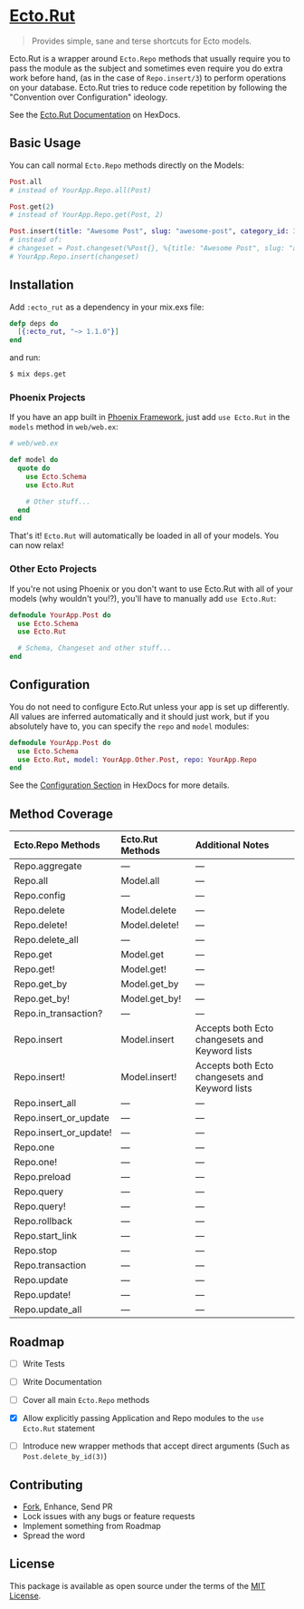 [Ecto.Rut][1]
=============

> Provides simple, sane and terse shortcuts for Ecto models.

Ecto.Rut is a wrapper around `Ecto.Repo` methods that usually require you to pass
the module as the subject and sometimes even require you do extra work before hand,
(as in the case of `Repo.insert/3`) to perform operations on your database. Ecto.Rut
tries to reduce code repetition by following the "Convention over Configuration"
ideology.

See the [Ecto.Rut Documentation][1] on HexDocs.



## Basic Usage

You can call normal `Ecto.Repo` methods directly on the Models:

```elixir
Post.all
# instead of YourApp.Repo.all(Post)

Post.get(2)
# instead of YourApp.Repo.get(Post, 2)

Post.insert(title: "Awesome Post", slug: "awesome-post", category_id: 3)
# instead of:
# changeset = Post.changeset(%Post{}, %{title: "Awesome Post", slug: "awesome-post", category_id: 3})
# YourApp.Repo.insert(changeset)

```



## Installation

Add `:ecto_rut` as a dependency in your mix.exs file:

```elixir
defp deps do
  [{:ecto_rut, "~> 1.1.0"}]
end
```

and run:

```bash
$ mix deps.get
```

### Phoenix Projects

If you have an app built in [Phoenix Framework][2], just add `use Ecto.Rut` in the `models` method
in `web/web.ex`:

```elixir
# web/web.ex

def model do
  quote do
    use Ecto.Schema
    use Ecto.Rut

    # Other stuff...
  end
end
```

That's it! `Ecto.Rut` will automatically be loaded in all of your models. You can now relax!


### Other Ecto Projects

If you're not using Phoenix or you don't want to use Ecto.Rut with all of your models (why wouldn't
you!?), you'll have to manually add `use Ecto.Rut`:

```elixir
defmodule YourApp.Post do
  use Ecto.Schema
  use Ecto.Rut

  # Schema, Changeset and other stuff...
end
```



## Configuration

You do not need to configure Ecto.Rut unless your app is set up differently. All values are
inferred automatically and it should just work, but if you absolutely have to, you can specify
the `repo` and `model` modules:

```elixir
defmodule YourApp.Post do
  use Ecto.Schema
  use Ecto.Rut, model: YourApp.Other.Post, repo: YourApp.Repo
end
```

See the [Configuration Section][6] in HexDocs for more details.



## Method Coverage

| Ecto.Repo Methods      | Ecto.Rut Methods | Additional Notes                               |
|:-----------------------|:-----------------|:-----------------------------------------------|
| Repo.aggregate         | —                | —                                              |
| Repo.all               | Model.all        | —                                              |
| Repo.config            | —                | —                                              |
| Repo.delete            | Model.delete     | —                                              |
| Repo.delete!           | Model.delete!    | —                                              |
| Repo.delete_all        | —                | —                                              |
| Repo.get               | Model.get        | —                                              |
| Repo.get!              | Model.get!       | —                                              |
| Repo.get_by            | Model.get_by     | —                                              |
| Repo.get_by!           | Model.get_by!    | —                                              |
| Repo.in_transaction?   | —                | —                                              |
| Repo.insert            | Model.insert     | Accepts both Ecto changesets and Keyword lists |
| Repo.insert!           | Model.insert!    | Accepts both Ecto changesets and Keyword lists |
| Repo.insert_all        | —                | —                                              |
| Repo.insert_or_update  | —                | —                                              |
| Repo.insert_or_update! | —                | —                                              |
| Repo.one               | —                | —                                              |
| Repo.one!              | —                | —                                              |
| Repo.preload           | —                | —                                              |
| Repo.query             | —                | —                                              |
| Repo.query!            | —                | —                                              |
| Repo.rollback          | —                | —                                              |
| Repo.start_link        | —                | —                                              |
| Repo.stop              | —                | —                                              |
| Repo.transaction       | —                | —                                              |
| Repo.update            | —                | —                                              |
| Repo.update!           | —                | —                                              |
| Repo.update_all        | —                | —                                              |



## Roadmap

 - [ ] Write Tests
 - [ ] Write Documentation
 - [ ] Cover all main `Ecto.Repo` methods
 - [x] Allow explicitly passing Application and Repo modules to the `use Ecto.Rut` statement
 - [ ] Introduce new wrapper methods that accept direct arguments (Such as `Post.delete_by_id(3)`)



## Contributing

 - [Fork][3], Enhance, Send PR
 - Lock issues with any bugs or feature requests
 - Implement something from Roadmap
 - Spread the word



## License

This package is available as open source under the terms of the [MIT License][4].



  [1]: https://hexdocs.pm/ecto_rut/Ecto.Rut.html
  [2]: https://github.com/phoenixframework/phoenix
  [3]: https://github.com/sheharyarn/ecto_rut/fork
  [4]: http://opensource.org/licenses/MIT
  [5]: https://hexdocs.pm/ecto_rut/Ecto.Rut.html#module-installation
  [6]: https://hexdocs.pm/ecto_rut/Ecto.Rut.html#module-configuration



